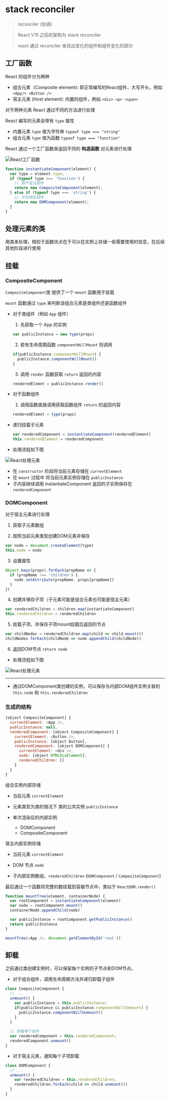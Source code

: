 # stack reconciler

> reconciler (协调)

> React V15 之前的架构为 stack reconciler

> react 通过 reconciler 来找出变化的组件和组件变化的部分

## 工厂函数

React 的组件分为两种

- 组合元素（Composite element): 即正常编写的React组件，大写开头，例如 `<App/> <Button />`
- 宿主元素 (Host element): 内置的组件，例如 `<div> <p> <span>`

对于两种元素 React 通过不同的方法进行处理

React 编写的元素会带有 `type` 属性

- 内置元素 `type` 值为字符串 `typeof type === "string"`
- 组合元素 `type` 值为函数 `typeof type === "function"`

React 通过一个工厂函数来返回不同的 **构造函数** 对元素进行处理

![React工厂函数](/前端/框架/React/React工厂函数.png)

```js
function instantiateComponent(element) {
  var type = element.type;
  if (typeof type === 'function') {
    // 用户定义组件
    return new CompositeComponent(element);
  } else if (typeof type === 'string') {
    // 平台特定组件
    return new DOMComponent(element);
  }  
}
```

## 处理元素的类

用类来处理，相较于函数优点在于可以在实例上存储一些需要使用的信息，在后续其他阶段进行使用

## 挂载

### CompositeComponent

`CompositeComponent`类 提供了一个 `mount` 函数用于挂载

`mount` 函数通过 `type` 来判断该组合元素是类组件还是函数组件

- 对于类组件（例如 `App` 组件）

  1. 先获取一个 App 的实例
    ```js
    var publicInstance = new type(props)
    ```

  2. 若有生命周期函数 `componentWillMount` 则调用
    ```js
    if(publicInstance.componentWillMount) {
      publicInstance.componentWillMount()
    }
    ```

  3. 调用 `render` 函数获取 `return` 返回的内容
    ```js
    renderedElemnt = publicInstance.render()
    ```

- 对于函数组件

  1. 调用函数直接调用获取函数组件 `return` 的返回内容
    ```js
    renderedElemnt = type(props)
    ```

- 递归挂载子元素 
  ```js
  var renderedComponent = instantiateComponent(renderedElement)
  this.renderedElement = renderedComponent
  ```

- 处理流程如下图

![React处理元素](/前端/框架/React/React处理组合元素.png)

- 在 `constructor` 阶段将当前元素存储在 `currentElement`
- 在 `mount` 过程中 将当前元素实例存储在 `publicInstance`
- 子内容继续调用 instantiateComponent 返回的子实例保存在 `renderedComponent`

### DOMComponent

对于宿主元素进行处理

1. 获取子元素数组

2. 按照当前元素类型创建DOM元素并保存
  ```js
  var node = document.createElement(type)
  this.node = node
  ```

3. 设置属性
  ```js
  Object.keys(props).forEach(propName => {
    if (propName !== 'children') {
      node.setAttribute(propName, props[propName])
    }
  })
  ```

4. 创建并保存子项（子元素可能是组合元素也可能是宿主元素）
  ```js
  var renderedChildren = children.map(instantiateComponent)
  this.renderedChildren = renderedChildren
  ```

5. 挂载子项，并保存子项mount挂载后返回的节点
  ```js
  var childNodes = renderedChildren.map(child => child.mount())
  childNodes.forEach(childNode => node.appendChild(childNode))
  ```

6. 返回DOM节点 `return node`

- 处理流程如下图

![React处理元素](/前端/框架/React/React处理内置元素.png)

---

- 通过DOMComponent类创建的实例，可以保存与内部DOM组件实例关联的`this.node` 和 `this.renderedChildren`

### 生成的结构

```js
[object CompositeComponent] {
  currentElement: <App />,
  publicInstance: null,
  renderedComponent: [object CompositeComponent] {
    currentElement: <Button />,
    publicInstance: [object Button],
    renderedComponent: [object DOMComponent] {
      currentElement: <div />,
      node: [object HTMLDivElement],
      renderedChildren: []
    }
  }
}
```

组合实例内部存储

- 当前元素 `currentElement`

- 元素类型为类的情况下 类的公共实例 `publicInstance`

- 单次渲染后的内部实例

  - DOMComponent
  - CompositeComponent

宿主内部实例存储

- 当前元素 `currentElement`

- DOM 节点 `node`

- 子内部实例数组，`renderedChildren` (`DOMComponent` / `CompositeComponent`)

最后通过一个函数将完整的数挂载到容器节点中，类似于 `ReactDOM.render()`

```js
function mountTree(element, containerNode) {
  var rootComponent = instantiateComponent(element)
  var node = rootComponent.mount()
  containerNode.appendChild(node)

  var publicInstance = rootComponent.getPublicInstance()
  return publicInstance
}

mountTree(<App />, document.getElementById('root'))
```

## 卸载

之前通过类创建实例时，可以保留每个实例的子节点和DOM节点。

- 对于组合组件，调用生命周期方法并递归卸载子组件

```js
class CompositeComponent {
  // ...
  unmount() {
    var publicInstance = this.publicInstance;
    if(publicInstance && publicInstance.componentWillUnmount) {
      publicInstance.componentWillUnmount()
    }
  }
  
  // 卸载单个组件
  var renderedComponent = this.renderedComponent;
  renderedComponent.unmount()
}
```

- 对于宿主元素，通知每个子项卸载

```js
class DOMComponent {
  // ...
  unmount() {
    var renderedChildren = this.renderedChildren;
    renderedChildren.forEach(child => child.unmount())
  }
}
```
